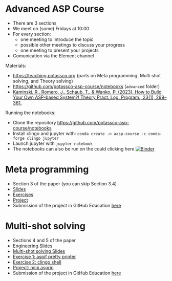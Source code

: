 # Advanced ASP Course

* There are 3 sections
* We meet on (some) Fridays at 10:00
* For every section:
  - one meeting to introduce the topic
  - possible other meetings to discuss your progress
  - one meeting to present your projects
* Comunication via the Element channel

Materials:
* https://teaching.potassco.org (parts on Meta programming, Multi shot solving, and Theory solving)
* https://github.com/potassco-asp-course/notebooks (`advanced` folder)
* [Kaminski, R., Romero, J., Schaub, T., & Wanko, P. (2023). How to Build Your Own ASP-based System?! Theory Pract. Log. Program., 23(1), 299–361.](https://arxiv.org/pdf/2008.06692.pdf)

Running the notebooks:
* Clone the repository https://github.com/potassco-asp-course/notebooks
* Install clingo and jupyter with:
  `conda create -n aasp-course -c conda-forge clingo jupyter`
* Launch jupyter with `jupyter notebook`
* The notebooks can also be run on the could clicking here [![Binder](https://mybinder.org/badge_logo.svg)](https://mybinder.org/v2/gh/potassco-asp-course/notebooks/HEAD)

# Meta programming
* Section 3 of the paper (you can skip Section 3.4)
* [Slides](https://github.com/potassco-asp-course/course/releases/download/v1.13.1/meta-encoding.pdf) 
* [Exercises](https://github.com/potassco-asp-course/notebooks/blob/master/advanced/meta-programming-exercises/meta-programming-exercises.ipynb)
* [Project](https://github.com/potassco-asp-course/notebooks/blob/master/advanced/meta-programming-project/meta-programming-project.ipynb)
* Submission of the project in GitHub Education [here](https://classroom.github.com/a/FcQWu8i3)

# Multi-shot solving
* Sections 4 and 5 of the paper
* [Engineering Slides](https://github.com/potassco-asp-course/course/releases/download/v1.21.0/controlling.pdf)
* [Multi-shot solving Slides](https://github.com/potassco-asp-course/course/releases/download/v1.21.0/msolving.pdf)
* [Exercise 1: aspif pretty printer](https://github.com/potassco-asp-course/notebooks/blob/master/advanced/multi-shot-aspif/multi-shot-aspif.ipynb)
* [Exercise 2: clingo shell](https://github.com/potassco-asp-course/notebooks/blob/master/advanced/multi-shot-shell/multi-shot-shell.ipynb)
* [Project: mini asprin](https://github.com/potassco-asp-course/notebooks/blob/master/advanced/multi-shot-mini-asprin/multi-shot-mini-asprin.ipynb)
* Submission of the project in GitHub Education [here](https://classroom.github.com/a/OlWvCZLU)
